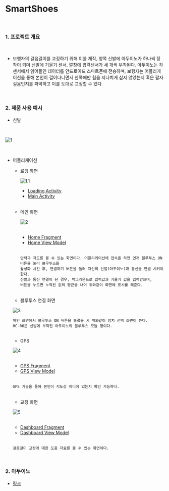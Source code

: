 

SmartShoes
==========

<br>

### 1. 프로젝트 개요

<br>

   * 보행자의 걸음걸이를 교정하기 위해 이를 제작, 양쪽 신발에 아두이노가 하나씩 장착이 되며 신발에 기울기 센서, 깔창에 압력센서가 세 개씩 부착된다.
   아두이노는 각 센서에서 읽어들인 데이터를 안드로이드 스마트폰에 전송하며, 보행자는 어플리케이션을 통해 본인이 걸어다니면서 
   한쪽에만 힘을 지나치게 싣지 않았는지 혹은 팔자 걸음인지를 파악하고 이를 토대로 교정할 수 있다.
    
<br>

### 2. 제품 사용 예시 

  * 신발 
  <br>
  
  ![1](https://github.com/butcher313/Images/blob/master/KakaoTalk_20200804_100907429_04.jpg)

<br>

  * 어플리케이션
  
    + 로딩 화면
      
      ![1.1](https://github.com/butcher313/Images/blob/master/%EB%A1%9C%EB%94%A9%ED%99%94%EB%A9%B4.jpg)
      
      - [Loading Activity](https://github.com/butcher313/SmartShoes-android/blob/master/app/src/main/java/org/techtown/wedoino/LoadingActivity.java)
      - [Main Activity](https://github.com/butcher313/SmartShoes-android/blob/master/app/src/main/java/org/techtown/wedoino/MainActivity.java)  
      
      <br>
  
    + 메인 화면
      
      ![2](https://github.com/butcher313/Images/blob/master/KakaoTalk_20200804_100907429.jpg)
      
      <br>
      
      - [Home Fragment](https://github.com/butcher313/SmartShoes-android/blob/master/app/src/main/java/org/techtown/wedoino/ui/home/HomeFragment.java)
      - [Home View Model](https://github.com/butcher313/SmartShoes-android/blob/master/app/src/main/java/org/techtown/wedoino/ui/home/HomeViewModel.java)
      
      <br>
      
          압력과 각도를 볼 수 있는 화면이다. 어플리케이션에 접속을 하면 먼저 블루투스 ON 버튼을 눌러 블루투스를 
          활성화 시킨 후, 연결하기 버튼을 눌러 자신의 신발(아두이노)과 통신을 연결 시켜야 한다. 
          신발과 통신 연결이 된 경우, 백그라운드로 압력값과 기울기 값을 입력받으며, 
          버튼을 누르면 누적된 값의 평균을 내어 위와같이 화면에 표시를 해준다. 
          
    <br>
    
       
    
    + 블루투스 연결 화면 
    
    ![3](https://github.com/butcher313/Images/blob/master/KakaoTalk_20200804_100907429_02.jpg)
    
        메인 화면에서 블루투스 ON 버튼을 눌렀을 시 위와같이 장치 선택 화면이 뜬다. 
        HC-06은 신발에 부착된 아두이노의 블루투스 모듈 명이다.
        
    <br>
    
    + GPS 
    
    ![4](https://github.com/butcher313/Images/blob/master/KakaoTalk_20200804_100907429_01.jpg)
    
    <br>
    
      - [GPS Fragment](https://github.com/butcher313/SmartShoes-android/blob/master/app/src/main/java/org/techtown/wedoino/ui/notifications/NotificationsFragment.java)
      - [GPS View Model](https://github.com/butcher313/SmartShoes-android/blob/master/app/src/main/java/org/techtown/wedoino/ui/notifications/NotificationsViewModel.java)
      
      <br>
      
        GPS 기능을 통해 본인이 지도상 어디에 있는지 확인 가능하다.
        
    <br>
    
    + 교정 화면
    
    ![5](https://github.com/butcher313/Images/blob/master/%EA%B5%90%EC%A0%95%ED%99%94%EB%A9%B4.jpg)
    
    <br>
    
      - [Dashboard Fragment](https://github.com/butcher313/SmartShoes-android/blob/master/app/src/main/java/org/techtown/wedoino/ui/dashboard/DashboardFragment.java)
      - [Dashboard View Model](https://github.com/butcher313/SmartShoes-android/blob/master/app/src/main/java/org/techtown/wedoino/ui/dashboard/DashboardViewModel.java)
    
    <br>
    
        걸음걸이 교정에 대한 도움 자료를 볼 수 있는 화면이다.

<br>

### 2. 아두이노

  * [링크](https://github.com/butcher313/SmartShoes-arduino)
  
<br>


